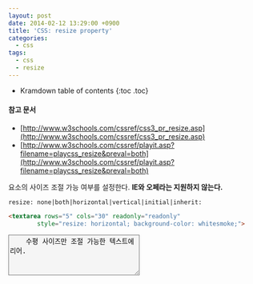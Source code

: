 ```yaml
---
layout: post
date: 2014-02-12 13:29:00 +0900
title: 'CSS: resize property'
categories:
  - css
tags:
  - css
  - resize
---
```


* Kramdown table of contents
{:toc .toc}

#### 참고 문서

- [http://www.w3schools.com/cssref/css3_pr_resize.asp](http://www.w3schools.com/cssref/css3_pr_resize.asp)
- [http://www.w3schools.com/cssref/playit.asp?filename=playcss_resize&preval=both](http://www.w3schools.com/cssref/playit.asp?filename=playcss_resize&preval=both)


요소의 사이즈 조절 가능 여부를 설정한다. **IE와 오페라는 지원하지 않는다.**

```
resize: none|both|horizontal|vertical|initial|inherit:
```

```html
<textarea rows="5" cols="30" readonly="readonly"
        style="resize: horizontal; background-color: whitesmoke;">
```

<div class="outline">
    <textarea rows="5" cols="30" readonly="readonly" style="resize: horizontal; background-color: whitesmoke;">
    수평 사이즈만 조절 가능한 텍스트에리어.
    </textarea>
</div>
